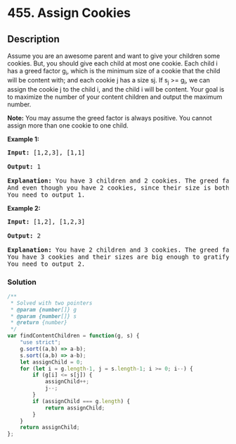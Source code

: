 # 455. Assign Cookies

## Description

Assume you are an awesome parent and want to give your children some cookies. But, you should give each child at most one cookie. Each child i has a greed factor g<sub>i</sub>, which is the minimum size of a cookie that the child will be content with; and each cookie j has a size sj. If s<sub>j</sub> >= g<sub>i</sub>, we can assign the cookie j to the child i, and the child i will be content. Your goal is to maximize the number of your content children and output the maximum number.

**Note:**
You may assume the greed factor is always positive. 
You cannot assign more than one cookie to one child.

**Example 1:**
<pre>
<b>Input:</b> [1,2,3], [1,1]<br>
<b>Output:</b> 1<br>
<b>Explanation:</b> You have 3 children and 2 cookies. The greed factors of 3 children are 1, 2, 3. 
And even though you have 2 cookies, since their size is both 1, you could only make the child whose greed factor is 1 content.
You need to output 1.
</pre>

**Example 2:**
<pre>
<b>Input:</b> [1,2], [1,2,3]<br>
<b>Output:</b> 2<br>
<b>Explanation:</b> You have 2 children and 3 cookies. The greed factors of 2 children are 1, 2. 
You have 3 cookies and their sizes are big enough to gratify all of the children, 
You need to output 2.
</pre>

### Solution
```javascript
/**
 * Solved with two pointers
 * @param {number[]} g
 * @param {number[]} s
 * @return {number}
 */
var findContentChildren = function(g, s) {
    "use strict";
    g.sort((a,b) => a-b);
    s.sort((a,b) => a-b);
    let assignChild = 0;
    for (let i = g.length-1, j = s.length-1; i >= 0; i--) {
        if (g[i] <= s[j]) {
            assignChild++;
            j--;
        }
        if (assignChild === g.length) {
            return assignChild;
        }
    }
    return assignChild;
};
```